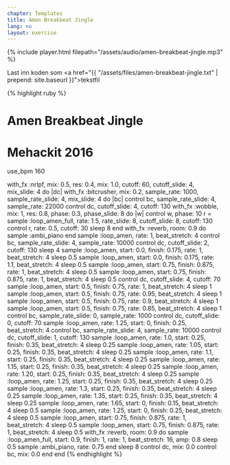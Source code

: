```yaml
---
chapter: Templates
title: Amen Breakbeat Jingle
lang: no
layout: exercise
---
```


{% include player.html filepath="/assets/audio/amen-breakbeat-jingle.mp3" %}

Last inn koden som <a href="{{ "/assets/files/amen-breakbeat-jingle.txt" | prepend: site.baseurl }}">tekstfil</a>

{% highlight ruby %}
# Amen Breakbeat Jingle
# Mehackit 2016

use_bpm 160

with_fx :nrlpf, mix: 0.5, res: 0.4, mix: 1.0, cutoff: 60, cutoff_slide: 4, mix_slide: 4 do |dc|
  with_fx :bitcrusher, mix: 0.2, sample_rate: 1000, sample_rate_slide: 4, mix_slide: 4 do |bc|
    control bc, sample_rate_slide: 4, sample_rate: 22000
    control dc, cutoff_slide: 4, cutoff: 130
    with_fx :wobble, mix: 1, res: 0.8, phase: 0.3, phase_slide: 8 do |w|
      control w, phase: 10
      r = sample :loop_amen_full, rate: 1.5, rate_slide: 8, cutoff_slide: 8, cutoff: 130
      control r, rate: 0.5, cutoff: 30
      sleep 8
    end
    with_fx :reverb, room: 0.9 do
      sample :ambi_piano
    end
    sample :loop_amen, rate: 1, beat_stretch: 4
    control bc, sample_rate_slide: 4, sample_rate: 10000
    control dc, cutoff_slide: 2, cutoff: 130
    sleep 4
    sample :loop_amen, start: 0.0, finish: 0.175, rate: 1, beat_stretch: 4
    sleep 0.5
    sample :loop_amen, start: 0.0, finish: 0.175, rate: 1.1, beat_stretch: 4
    sleep 0.5
    sample :loop_amen, start: 0.75, finish: 0.875, rate: 1, beat_stretch: 4
    sleep 0.5
    sample :loop_amen, start: 0.75, finish: 0.875, rate: 1, beat_stretch: 4
    sleep 0.5
    control dc, cutoff_slide: 4, cutoff: 70
    sample :loop_amen, start: 0.5, finish: 0.75, rate: 1, beat_stretch: 4
    sleep 1
    sample :loop_amen, start: 0.5, finish: 0.75, rate: 0.95, beat_stretch: 4
    sleep 1
    sample :loop_amen, start: 0.5, finish: 0.75, rate: 0.9, beat_stretch: 4
    sleep 1
    sample :loop_amen, start: 0.5, finish: 0.75, rate: 0.85, beat_stretch: 4
    sleep 1
    control bc, sample_rate_slide: 0, sample_rate: 1000
    control dc, cutoff_slide: 0, cutoff: 70
    sample :loop_amen, rate: 1.25, start: 0, finish: 0.25, beat_stretch: 4
    control bc, sample_rate_slide: 4, sample_rate: 10000
    control dc, cutoff_slide: 1, cutoff: 130
    sample :loop_amen, rate: 1.0, start: 0.25, finish: 0.35, beat_stretch: 4
    sleep 0.25
    sample :loop_amen, rate: 1.05, start: 0.25, finish: 0.35, beat_stretch: 4
    sleep 0.25
    sample :loop_amen, rate: 1.1, start: 0.25, finish: 0.35, beat_stretch: 4
    sleep 0.25
    sample :loop_amen, rate: 1.15, start: 0.25, finish: 0.35, beat_stretch: 4
    sleep 0.25
    sample :loop_amen, rate: 1.20, start: 0.25, finish: 0.35, beat_stretch: 4
    sleep 0.25
    sample :loop_amen, rate: 1.25, start: 0.25, finish: 0.35, beat_stretch: 4
    sleep 0.25
    sample :loop_amen, rate: 1.3, start: 0.25, finish: 0.35, beat_stretch: 4
    sleep 0.25
    sample :loop_amen, rate: 1.35, start: 0.25, finish: 0.35, beat_stretch: 4
    sleep 0.25
    sample :loop_amen, rate: 1.65, start: 0, finish: 0.15, beat_stretch: 4
    sleep 0.5
    sample :loop_amen, rate: 1.25, start: 0, finish: 0.25, beat_stretch: 4
    sleep 0.5
    sample :loop_amen, start: 0.75, finish: 0.875, rate: 1, beat_stretch: 4
    sleep 0.5
    sample :loop_amen, start: 0.75, finish: 0.875, rate: 1, beat_stretch: 4
    sleep 0.5
    with_fx :reverb, room: 0.9 do
      sample :loop_amen_full, start: 0.9, finish: 1, rate: 1, beat_stretch: 16, amp: 0.8
      sleep 0.5
      sample :ambi_piano, rate: 0.75
    end
    sleep 8
    control dc, mix: 0.0
    control bc, mix: 0.0
  end
end
{% endhighlight %}
